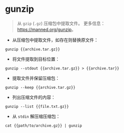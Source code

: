 # gunzip

> 从 `gzip` (`.gz`) 压缩包中提取文件。
> 更多信息：<https://manned.org/gunzip>。

- 从压缩包中提取文件，如存在则替换原文件：

`gunzip {{archive.tar.gz}}`

- 将文件提取到目标位置：

`gunzip --stdout {{archive.tar.gz}} > {{archive.tar}}`

- 提取文件并保留压缩包：

`gunzip --keep {{archive.tar.gz}}`

- 列出压缩文件的内容：

`gunzip --list {{file.txt.gz}}`

- 从 `stdin` 解压缩压缩包：

`cat {{path/to/archive.gz}} | gunzip`